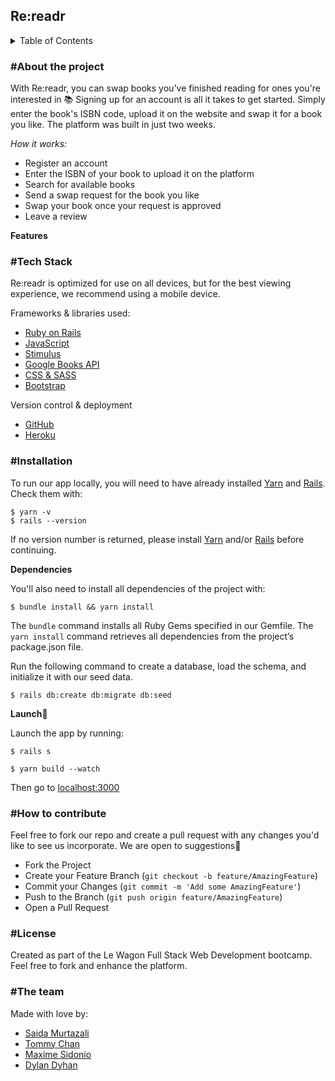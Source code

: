 <h2>Re:readr</h2>

<details>
<summary>Table of Contents</summary>

  - [About the Project](#about-the-project)
  - [Tech Stack](#tech-stack)
  - [Installation](#installation)
  - [How to contribute](#how-to-contribute)
  - [License](#license)
  - [The team](#the-team)
  
</details>


<h3>#About the project</h3>

With Re:readr, you can swap books you've finished reading for ones you're interested in 📚 Signing up for an account is all it takes to get started. 
Simply enter the book's ISBN code, upload it on the website and swap it for a book you like. The platform was built in just two weeks.

*How it works:*

- Register an account
- Enter the ISBN of your book to upload it on the platform
- Search for available books
- Send a swap request for the book you like
- Swap your book once your request is approved
- Leave a review

**Features**

<h3>#Tech Stack</h3>

Re:readr is optimized for use on all devices, but for the best viewing experience, we recommend using a mobile device.

Frameworks & libraries used:

- [Ruby on Rails](https://rubyonrails.org/)
- [JavaScript](https://www.javascript.com/)
- [Stimulus](https://stimulus.hotwired.dev/)
- [Google Books API](https://developers.google.com/books/docs/v1/using)
- [CSS & SASS](https://sass-lang.com/)
- [Bootstrap](https://getbootstrap.com/)

Version control & deployment
- [GitHub](https://github.com/saidam90/fluffy_friend)
- [Heroku](https://fluffy-friend.herokuapp.com/)

<h3>#Installation</h3>

To run our app locally, you will need to have already installed [Yarn](https://classic.yarnpkg.com/en/docs/install#mac-stable) and [Rails](https://guides.rubyonrails.org/v5.0/getting_started.html). Check them with:
```
$ yarn -v 
$ rails --version
```

If no version number is returned, please install [Yarn](https://classic.yarnpkg.com/en/docs/install#mac-stable) and/or [Rails](https://guides.rubyonrails.org/v5.0/getting_started.html) before continuing.


**Dependencies**

You'll also need to install all dependencies of the project with:
```
$ bundle install && yarn install
```

The `bundle` command installs all Ruby Gems specified in our Gemfile. The ```yarn install``` command retrieves all dependencies from the project’s package.json file.

Run the following command to create a database, load the schema, and initialize it with our seed data. 

```
$ rails db:create db:migrate db:seed
```


**Launch**🚀

Launch the app by running:
```
$ rails s
```
```
$ yarn build --watch
```
Then go to [localhost:3000](http://localhost:3000/)


<h3>#How to contribute</h3>

Feel free to fork our repo and create a pull request with any changes you'd like to see us incorporate. We are open to suggestions🙂

- Fork the Project
- Create your Feature Branch (`git checkout -b feature/AmazingFeature`)
- Commit your Changes (`git commit -m 'Add some AmazingFeature'`)
- Push to the Branch (`git push origin feature/AmazingFeature`)
- Open a Pull Request

<h3>#License</h3>

Created as part of the Le Wagon Full Stack Web Development bootcamp. Feel free to fork and enhance the platform.

<h3>#The team</h3>

Made with love by:

- [Saida Murtazali](https://github.com/saidam90)
- [Tommy Chan](https://github.com/chantommyy)
- [Maxime Sidonio](https://github.com/MximeS)
- [Dylan Dyhan](https://github.com/dillio523)
